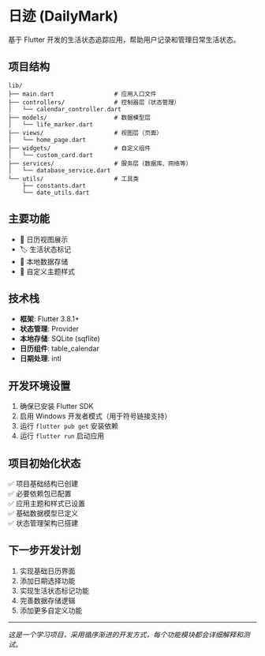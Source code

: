 # 日迹 (DailyMark)

基于 Flutter 开发的生活状态追踪应用，帮助用户记录和管理日常生活状态。

## 项目结构

```
lib/
├── main.dart                 # 应用入口文件
├── controllers/              # 控制器层（状态管理）
│   └── calendar_controller.dart
├── models/                   # 数据模型层
│   └── life_marker.dart
├── views/                    # 视图层（页面）
│   └── home_page.dart
├── widgets/                  # 自定义组件
│   └── custom_card.dart
├── services/                 # 服务层（数据库、网络等）
│   └── database_service.dart
└── utils/                    # 工具类
    ├── constants.dart
    └── date_utils.dart
```

## 主要功能

- 📅 日历视图展示
- 🏷️ 生活状态标记
- 💾 本地数据存储
- 🎨 自定义主题样式

## 技术栈

- **框架**: Flutter 3.8.1+
- **状态管理**: Provider
- **本地存储**: SQLite (sqflite)
- **日历组件**: table_calendar
- **日期处理**: intl

## 开发环境设置

1. 确保已安装 Flutter SDK
2. 启用 Windows 开发者模式（用于符号链接支持）
3. 运行 `flutter pub get` 安装依赖
4. 运行 `flutter run` 启动应用

## 项目初始化状态

✅ 项目基础结构已创建  
✅ 必要依赖包已配置  
✅ 应用主题和样式已设置  
✅ 基础数据模型已定义  
✅ 状态管理架构已搭建  

## 下一步开发计划

1. 实现基础日历界面
2. 添加日期选择功能
3. 实现生活状态标记功能
4. 完善数据存储逻辑
5. 添加更多自定义功能

---

*这是一个学习项目，采用循序渐进的开发方式，每个功能模块都会详细解释和测试。*